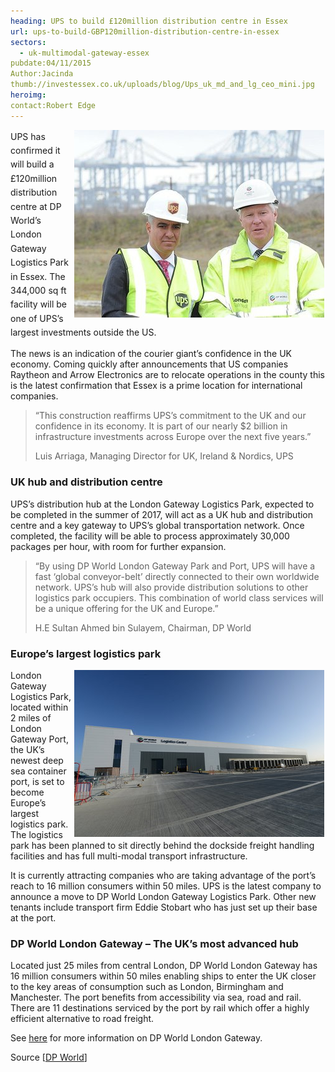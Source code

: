 ```yaml
---
heading: UPS to build £120million distribution centre in Essex
url: ups-to-build-GBP120million-distribution-centre-in-essex
sectors:
  - uk-multimodal-gateway-essex 
pubdate:04/11/2015
Author:Jacinda
thumb://investessex.co.uk/uploads/blog/Ups_uk_md_and_lg_ceo_mini.jpg
heroimg:
contact:Robert Edge
---
```

<p><span style='line-height: 1.6;'><img alt='MD for UK, Ireland &amp; Nordics, UPS @ London Gatewway Logistics Park' src='../uploads/blog/UPS_uk_md_and_lg_ceo_400.jpg' style='width: 400px; height: 300px; margin-left: 2px; margin-right: 2px; float: right;'/>UPS has confirmed it will build a £120million distribution centre at DP World’s London Gateway Logistics Park in Essex. The 344,000 sq ft facility will be one of UPS’s largest investments outside the US.</span></p><p>The news is an indication of the courier giant’s confidence in the UK economy. Coming quickly after announcements that US companies Raytheon and Arrow Electronics are to relocate operations in the county this is the latest confirmation that Essex is a prime location for international companies.</p><blockquote><p>“This construction reaffirms UPS’s commitment to the UK and our confidence in its economy. It is part of our nearly $2 billion in infrastructure investments across Europe over the next five years.”</p><p>Luis Arriaga, Managing Director for UK, Ireland &amp; Nordics, UPS</p></blockquote><h3>UK hub and distribution centre</h3><p>UPS’s distribution hub at the London Gateway Logistics Park, expected to be completed in the summer of 2017, will act as a UK hub and distribution centre and a key gateway to UPS’s global transportation network. Once completed, the facility will be able to process approximately 30,000 packages per hour, with room for further expansion.</p><blockquote><p>“By using DP World London Gateway Park and Port, UPS will have a fast ‘global conveyor-belt’ directly connected to their own worldwide network. UPS’s hub will also provide distribution solutions to other logistics park occupiers. This combination of world class services will be a unique offering for the UK and Europe.”</p><p>H.E Sultan Ahmed bin Sulayem, Chairman, DP World</p></blockquote><h3>Europe’s largest logistics park</h3><p><img alt='London Gateway Logistics Centre' src='../uploads/blog/LGW_Logistics_centre_400.jpg' style='width: 400px; height: 267px; margin-left: 2px; margin-right: 2px; float: right;'/>London Gateway Logistics Park, located within 2 miles of London Gateway Port, the UK’s newest deep sea container port, is set to become Europe’s largest logistics park. The logistics park has been planned to sit directly behind the dockside freight handling facilities and has full multi-modal transport infrastructure.</p><p>It is currently attracting companies who are taking advantage of the port’s reach to 16 million consumers within 50 miles. UPS is the latest company to announce a move to DP World London Gateway Logistics Park. Other new tenants include transport firm Eddie Stobart who has just set up their base at the port.</p><h3>DP World London Gateway – The UK’s most advanced hub</h3><p>Located just 25 miles from central London, DP World London Gateway has 16 million consumers within 50 miles enabling ships to enter the UK closer to the key areas of consumption such as London, Birmingham and Manchester. The port benefits from accessibility via sea, road and rail. There are 11 destinations serviced by the port by rail which offer a highly efficient alternative to road freight.</p><p>See <a href='http://www.investessex.co.uk/studies/place-studies/london-gateway-port/'>here</a> for more information on DP World London Gateway.</p><p>Source [<a href='http://www.londongateway.com/media-page/press-releases/ups-build-new-facility-dp-world-london-gateway-logistics-park/'>DP World</a>]</p>
